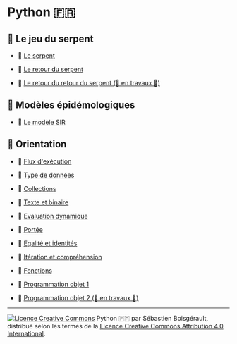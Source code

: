 Python 🇫🇷
================================================================================

🐍 Le jeu du serpent
--------------------------------------------------------------------------------

  - 📖 [Le serpent](https://boisgera.github.io/python-fr/tps/snake-1/index.html)

  - 📖 [Le retour du serpent](https://boisgera.github.io/python-fr/tps/snake-2/index.html)

  - 📖 [Le retour du retour du serpent (🚧 en travaux 🚧)](https://boisgera.github.io/python-fr/tps/snake-3/index.html)


🦠 Modèles épidémologiques
--------------------------------------------------------------------------------

  - 📖 [Le modèle SIR](https://boisgera.github.io/python-fr/tps/SIR/index.html)


🧭 Orientation
--------------------------------------------------------------------------------

  - 📖 [Flux d'exécution](https://boisgera.github.io/python-fr/cours/flux-d-exécution/index.html)

  - 📖 [Type de données](https://boisgera.github.io/python-fr/cours/type-de-données/index.html)

  - 📖 [Collections](https://boisgera.github.io/python-fr/cours/collections/index.html)

  - 📖 [Texte et binaire](https://boisgera.github.io/python-fr/cours/texte-et-binaire/index.html)

  - 📖 [Evaluation dynamique](https://boisgera.github.io/python-fr/cours/évaluation-dynamique/index.html)

  - 📖 [Portée](https://boisgera.github.io/python-fr/cours/portée/index.html)

  - 📖 [Egalité et identités](https://boisgera.github.io/python-fr/cours/égalité-et-identité/index.html)
 
  - 📖 [Itération et compréhension](https://boisgera.github.io/python-fr/cours/itération-et-compréhension/index.html)

  - 📖 [Fonctions](https://boisgera.github.io/python-fr/cours/fonctions/index.html)

  - 📖 [Programmation objet 1](https://boisgera.github.io/python-fr/cours/programmation-objet/index.html)

  - 📖 [Programmation objet 2 (🚧 en travaux 🚧)](https://boisgera.github.io/python-fr/cours/programmation-objet-2/index.html)


--------------------------------------------------------------------------------

<a rel="license" href="http://creativecommons.org/licenses/by/4.0/"><img alt="Licence Creative Commons" style="border-width:0" src="https://i.creativecommons.org/l/by/4.0/80x15.png" /></a> Python 🇫🇷 par Sébastien Boisgérault, distribué selon les termes de la <a rel="license" href="http://creativecommons.org/licenses/by/4.0/">Licence Creative Commons Attribution 4.0 International</a>.
